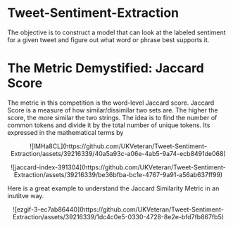 # Tweet-Sentiment-Extraction

The objective is to construct a model that can look at the labeled sentiment for a given tweet and figure out what word or phrase best supports it.

# The Metric Demystified: Jaccard Score
The metric in this competition is the word-level Jaccard score. Jaccard Score is a measure of how similar/dissimilar two sets are. 
The higher the score, the more similar the two strings. The idea is to find the number of common tokens and divide it by the total number of unique tokens. 
Its expressed in the mathematical terms by

<p align="center">
![lMHa8CL](https://github.com/UKVeteran/Tweet-Sentiment-Extraction/assets/39216339/40a5a93c-a06e-4ab5-9a74-ecb8491de068)
</p>

<p align="center">
![jaccard-index-391304](https://github.com/UKVeteran/Tweet-Sentiment-Extraction/assets/39216339/be36bfba-bc1e-4767-9a91-a56ab637ff99)
</p>


Here is a great example to understand the Jaccard Similarity Metric in an inutitve way.

<p align="center">
![ezgif-3-ec7ab86440](https://github.com/UKVeteran/Tweet-Sentiment-Extraction/assets/39216339/1dc4c0e5-0330-4728-8e2e-bfd7fb867fb5)
</p>
